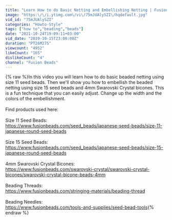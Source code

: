 ```yaml
---
title: "Learn How to do Basic Netting and Embellishing Netting | Fusion Beads"
image: "https:\/\/i.ytimg.com\/vi\/75mJUAlySZI\/hqdefault.jpg"
vid_id: "75mJUAlySZI"
categories: "Howto-Style"
tags: ["how to","beading","beads"]
date: "2021-10-24T19:09:11+03:00"
vid_date: "2019-10-15T23:00:00Z"
duration: "PT26M27S"
viewcount: "4952"
likeCount: "165"
dislikeCount: "4"
channel: "Fusion Beads"
---
```

{% raw %}In this video you will learn how to do basic beaded netting using size 11 seed beads. Then we'll show you how to embellish the beaded netting using size 15 seed beads and 4mm Swarovski Crystal bicones. This is a fun technique that you can easily adjust. Change up the width and the colors of the embellishment.<br /><br />Find products used here: <br /><br />Size 11 Seed Beads: <br /><a rel="nofollow" target="blank" href="https://www.fusionbeads.com/seed_beads/japanese-seed-beads/size-11-japanese-round-seed-beads">https://www.fusionbeads.com/seed_beads/japanese-seed-beads/size-11-japanese-round-seed-beads</a><br /><br />Size 15 Seed Beads: <br /><a rel="nofollow" target="blank" href="https://www.fusionbeads.com/seed_beads/japanese-seed-beads/size-15-japanese-round-seed-beads">https://www.fusionbeads.com/seed_beads/japanese-seed-beads/size-15-japanese-round-seed-beads</a><br /><br />4mm Swarovski Crystal Bicones: <br /><a rel="nofollow" target="blank" href="https://www.fusionbeads.com/swarovski-crystal/swarovski-crystal-bicones/swarovski-crystal-bicone-beads-4mm">https://www.fusionbeads.com/swarovski-crystal/swarovski-crystal-bicones/swarovski-crystal-bicone-beads-4mm</a><br /><br />Beading Threads: <br /><a rel="nofollow" target="blank" href="https://www.fusionbeads.com/stringing-materials/beading-thread">https://www.fusionbeads.com/stringing-materials/beading-thread</a><br /><br />Beading Needles:<br /><a rel="nofollow" target="blank" href="https://www.fusionbeads.com/tools-and-supplies/seed-bead-tools">https://www.fusionbeads.com/tools-and-supplies/seed-bead-tools</a>{% endraw %}
